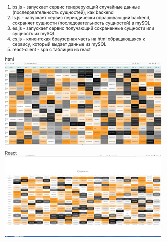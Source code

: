 1. bs.js - запуcкает сервис генерерующий случайные данные (последовательность сущностей), как backend
2. ls.js - запуcкает сервис периодически опрашивающий backend, сохраняет сущности (последовательность сущностей) в mySQL
3. es.js - запускает сервис получающий сохраненные сущности или сущность из mySQL
4. cs.js - клиентская браузерная часть на html обращающаяся к сервису, который выдает данные из mySQL
5. react-client - spa c таблицей из react


html
<img src="https://github.com/indbs/tkb/blob/github/tkb_overview.jpg" width="500">

React
<img src="https://github.com/indbs/tkb/blob/github/react_client/react_client_overview.jpg" width="500">